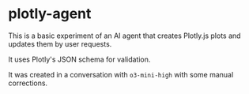# plotly-agent

This is a basic experiment of an AI agent that creates Plotly.js plots and updates them by user requests.

It uses Plotly's JSON schema for validation.

It was created in a conversation with `o3-mini-high` with some manual corrections.

